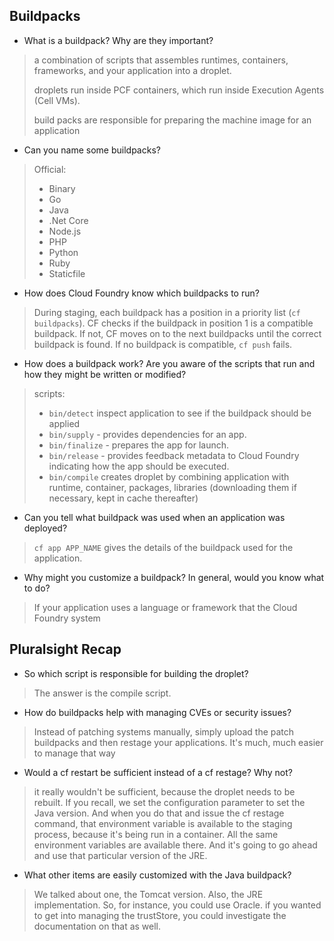 ## Buildpacks

- What is a buildpack? Why are they important?
> a combination of scripts that assembles runtimes, containers, frameworks, and your application into a droplet.
>
> droplets run inside PCF containers, which run inside Execution Agents (Cell VMs).
>
> build packs are responsible for preparing the machine image for an application

- Can you name some buildpacks?

> Official: 
> - Binary
> - Go
> - Java
> - .Net Core
> - Node.js
> - PHP
> - Python
> - Ruby
> - Staticfile


- How does Cloud Foundry know which buildpacks to run?

> During staging, each buildpack has a position in a priority list (`cf buildpacks`). CF checks if the buildpack in position 1 is a compatible buildpack. If not, CF moves on to the next buildpacks until the correct buildpack is found. If no buildpack is compatible, `cf push` fails.

- How does a buildpack work? Are you aware of the scripts that run and how  they might be written or modified?

> scripts:
> - `bin/detect`
> inspect application to see if the buildpack should be applied
> - `bin/supply` - provides dependencies for an app.
> - `bin/finalize` - prepares the app for launch.
> - `bin/release` - provides feedback metadata to Cloud Foundry indicating how the app should be executed.
> - `bin/compile` 
> creates droplet by combining application with runtime, container, packages, libraries (downloading them if necessary, kept in cache thereafter)

- Can you tell what buildpack was used when an application was deployed?
> `cf app APP_NAME` gives the details of the buildpack used for the application.

- Why might you customize a buildpack? In general, would you know what to do?
> If your application uses a language or framework that the Cloud Foundry system


## Pluralsight Recap
- So which script is responsible for building the droplet? 
> The answer is the compile script.
		
- How do buildpacks help with managing CVEs or security issues? 
> Instead of patching systems manually, simply upload the patch buildpacks and then restage your applications. It's much, much easier to manage that way
		
- Would a cf restart be sufficient instead of a cf restage? Why not? 
> it really wouldn't be sufficient, because the droplet needs to be rebuilt. 
> If you recall, we set the configuration parameter to set the Java version. And when you do that and issue the cf restage command, that environment variable is available to the staging process, because it's being run in a container. All the same environment variables are available there. And it's going to go ahead and use that particular version of the JRE. 
		
- What other items are easily customized with the Java buildpack? 
> We talked about one, the Tomcat version. 
> Also, the JRE implementation. So, for instance, you could use Oracle. 
> if you wanted to get into managing the trustStore, you could investigate the documentation on that as well. 
